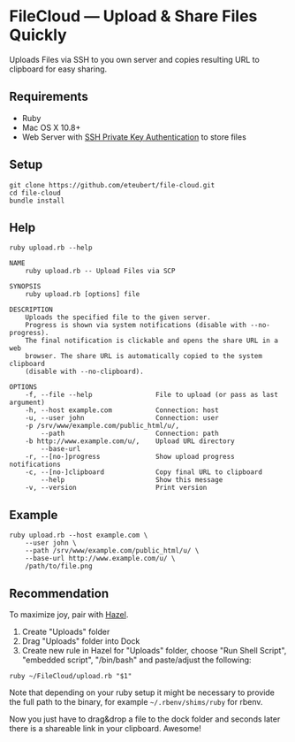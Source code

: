 # FileCloud — Upload & Share Files Quickly

Uploads Files via SSH to you own server and copies resulting URL to clipboard for easy sharing.

## Requirements

* Ruby
* Mac OS X 10.8+
* Web Server with [SSH Private Key Authentication][2] to store files

## Setup

```
git clone https://github.com/eteubert/file-cloud.git
cd file-cloud
bundle install
```

## Help

```
ruby upload.rb --help

NAME
    ruby upload.rb -- Upload Files via SCP

SYNOPSIS
    ruby upload.rb [options] file

DESCRIPTION
    Uploads the specified file to the given server.
    Progress is shown via system notifications (disable with --no-progress). 
    The final notification is clickable and opens the share URL in a web 
    browser. The share URL is automatically copied to the system clipboard 
    (disable with --no-clipboard).

OPTIONS
    -f, --file --help                File to upload (or pass as last argument)
    -h, --host example.com           Connection: host
    -u, --user john                  Connection: user
    -p /srv/www/example.com/public_html/u/,
        --path                       Connection: path
    -b http://www.example.com/u/,    Upload URL directory
        --base-url
    -r, --[no-]progress              Show upload progress notifications
    -c, --[no-]clipboard             Copy final URL to clipboard
        --help                       Show this message
    -v, --version                    Print version
```

## Example

```shell
ruby upload.rb --host example.com \
    --user john \
    --path /srv/www/example.com/public_html/u/ \
    --base-url http://www.example.com/u/ \
    /path/to/file.png
```

## Recommendation

To maximize joy, pair with [Hazel][1].

1. Create "Uploads" folder
2. Drag "Uploads" folder into Dock
3. Create new rule in Hazel for "Uploads" folder, choose "Run Shell Script", "embedded script", "/bin/bash" and paste/adjust the following:

```
ruby ~/FileCloud/upload.rb "$1"
```

Note that depending on your ruby setup it might be necessary to provide the full path to the binary, for example `~/.rbenv/shims/ruby` for rbenv.

Now you just have to drag&drop a file to the dock folder and seconds later there is a shareable link in your clipboard. Awesome!

[1]: http://www.noodlesoft.com/hazel.php
[2]: https://help.ubuntu.com/community/SSH/OpenSSH/Keys